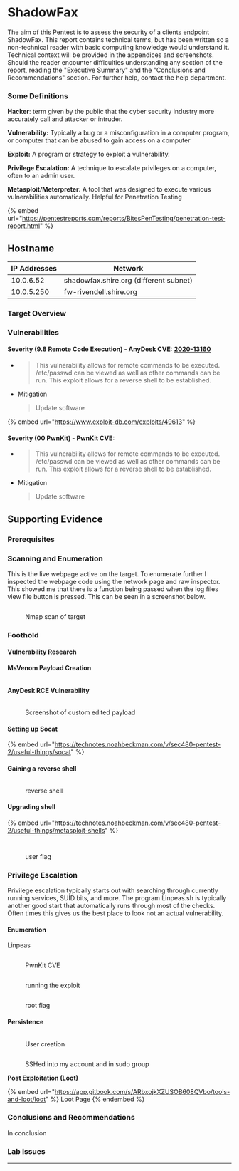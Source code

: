 # ShadowFax

The aim of this Pentest is to assess the security of a clients endpoint ShadowFax. This report contains technical terms, but has been written so a non-technical reader with basic computing knowledge would understand it. Technical context will be provided in the appendices and screenshots. Should the reader encounter difficulties understanding any section of the report, reading the "Executive Summary" and the "Conclusions and Recommendations" section. For further help, contact the help department.&#x20;

### Some Definitions

**Hacker**: term given by the public that the cyber security industry more accurately call and attacker or intruder.

**Vulnerability:** Typically a bug or a misconfiguration in a computer program, or computer that can be abused to gain access on a computer

**Exploit:** A program or strategy to exploit a vulnerability.&#x20;

**Privilege Escalation:** A technique to escalate privileges on a computer, often to an admin user.

**Metasploit/Meterpreter:** A tool that was designed to execute various vulnerabilities automatically. Helpful for Penetration Testing

{% embed url="https://pentestreports.com/reports/BitesPenTesting/penetration-test-report.html" %}

## Hostname

| IP Addresses | Network                                |
| ------------ | -------------------------------------- |
| 10.0.6.52    | shadowfax.shire.org (different subnet) |
| 10.0.5.250   | fw-rivendell.shire.org                 |

### Target Overview

### Vulnerabilities&#x20;

#### Severity (9.8 Remote Code Execution) - AnyDesk CVE: [2020-13160](https://nvd.nist.gov/vuln/detail/CVE-2020-13160)

* > This vulnerability allows for remote commands to be executed. /etc/passwd can be viewed as well as other commands can be run. This exploit allows for a reverse shell to be established.
*   Mitigation

    > Update software

{% embed url="https://www.exploit-db.com/exploits/49613" %}

#### Severity (00 PwnKit) - PwnKit CVE:&#x20;

* > This vulnerability allows for remote commands to be executed. /etc/passwd can be viewed as well as other commands can be run. This exploit allows for a reverse shell to be established.
*   Mitigation

    > Update software

## Supporting Evidence

### Prerequisites



### Scanning and Enumeration

This is the live webpage active on the target. To enumerate further I inspected the webpage code using the network page and raw inspector. This showed me that there is a function being passed when the log files view file button is pressed. This can be seen in a screenshot below.

<figure><img src="../.gitbook/assets/image.png" alt=""><figcaption><p>Nmap scan of target</p></figcaption></figure>

### Foothold

#### Vulnerability Research



**MsVenom Payload Creation**

<figure><img src="../.gitbook/assets/image (1).png" alt=""><figcaption></figcaption></figure>

#### AnyDesk RCE Vulnerability

<figure><img src="../.gitbook/assets/image (1) (1).png" alt=""><figcaption><p>Screenshot of custom edited payload</p></figcaption></figure>

#### Setting up Socat

{% embed url="https://technotes.noahbeckman.com/v/sec480-pentest-2/useful-things/socat" %}

#### Gaining a reverse shell

<figure><img src="../.gitbook/assets/image (2) (1).png" alt=""><figcaption><p>reverse shell</p></figcaption></figure>

#### Upgrading shell



{% embed url="https://technotes.noahbeckman.com/v/sec480-pentest-2/useful-things/metasploit-shells" %}

<figure><img src="../.gitbook/assets/image (1) (3).png" alt=""><figcaption></figcaption></figure>

<figure><img src="../.gitbook/assets/image (2).png" alt=""><figcaption><p>user flag</p></figcaption></figure>

### Privilege Escalation

Privilege escalation typically starts out with searching through currently running services, SUID bits, and more. The program Linpeas.sh is typically another good start that automatically runs through most of the checks. Often times this gives us the best place to look not an actual vulnerability.&#x20;

#### Enumeration

Linpeas

<figure><img src="../.gitbook/assets/image (3).png" alt=""><figcaption><p>PwnKit CVE</p></figcaption></figure>

<figure><img src="../.gitbook/assets/image (48).png" alt=""><figcaption><p>running the exploit</p></figcaption></figure>

<figure><img src="../.gitbook/assets/image (49).png" alt=""><figcaption><p>root flag</p></figcaption></figure>

#### Persistence

<figure><img src="../.gitbook/assets/image (19).png" alt=""><figcaption><p>User creation</p></figcaption></figure>

<figure><img src="../.gitbook/assets/image (4).png" alt=""><figcaption><p>SSHed into my account and in sudo group</p></figcaption></figure>

**Post Exploitation (Loot)**

{% embed url="https://app.gitbook.com/s/ARbxojkXZUSOB608QVbo/tools-and-loot/loot" %}
Loot Page
{% endembed %}

### Conclusions and Recommendations

In conclusion

### **Lab Issues**

****
